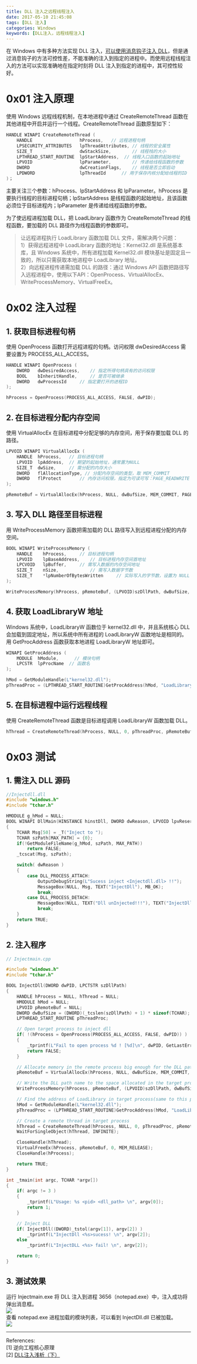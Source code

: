 ```yaml
---
title: DLL 注入之远程线程注入
date: 2017-05-10 21:45:08
tags: [DLL 注入]
categories: Windows
keywords: [DLL注入，远程线程注入]
---
```


在 Windows 中有多种方法实现 DLL 注入，[可以使用消息钩子注入 DLL](http://0x4c43.cn/DLL%E6%B3%A8%E5%85%A5%E4%B9%8B%E6%B6%88%E6%81%AF%E9%92%A9%E5%8F%96/)，但是通过消息钩子的方法可控性差，不能准确的注入到指定的进程中。而使用远程线程注入的方法可以实现准确地在指定时刻将 DLL 注入到指定的进程中，其可控性较好。

# 0x01 注入原理
使用 Windows 远程线程机制，在本地进程中通过 CreateRemoteThread 函数在其他进程中开启并运行一个线程。CreateRemoteThread 函数原型如下：
```C
HANDLE WINAPI CreateRemoteThread (
	HANDLE                  hProcess,	// 远程进程句柄
	LPSECURITY_ATTRIBUTES  	lpThreadAttributes,	// 线程的安全属性
	SIZE_T                  dwStackSize,		// 线程栈的大小
	LPTHREAD_START_ROUTINE	lpStartAddress,  // 线程入口函数的起始地址
	LPVOID                  lpParameter, 		// 传递给线程函数的参数
	DWORD                   dwCreationFlags,	// 线程是否立即启动
	LPDWORD                 lpThreadId		// 用于保存内核分配给线程的ID
)；
```
主要关注三个参数：hProcess、lpStartAddress 和 lpParameter。hProcess 是要执行线程的目标进程句柄；lpStartAddress 是线程函数的起始地址，且该函数必须位于目标进程内；lpParameter 是传递给线程函数的参数。

为了使远程进程加载 DLL，把 LoadLibrary 函数作为 CreateRemoteThread 的线程函数，要加载的 DLL 路径作为线程函数的参数即可。

>让远程进程执行 LoadLibrary 函数加载 DLL 文件，需解决两个问题：    
1）获得远程进程中 LoadLibrary 函数的地址：Kernel32.dll 是系统基本库，且 Windows 系统中，所有进程加载 Kernel32.dll 模块基址是固定且一致的，所以只需获取本地进程中 LoadLibrary 地址。   
2）向远程进程传递需加载 DLL 的路径：通过 Windows API 函数把路径写入远程进程中，使用以下API：OpenProcess、VirtualAllocEx、WriteProcessMemory、VirtualFreeEx。

# 0x02 注入过程
## 1. 获取目标进程句柄
使用 OpenProcess 函数打开远程进程的句柄。访问权限 dwDesiredAccess 需要设置为 PROCESS_ALL_ACCESS。
```C
HANDLE WINAPI OpenProcess (
	DWORD 	dwDesiredAccess,	// 指定所得句柄具有的访问权限
	BOOL  	bInheritHandle,		// 是否可被继承
	DWORD 	dwProcessId		// 指定要打开的进程ID
);

hProcess = OpenProcess(PROCESS_ALL_ACCESS, FALSE, dwPID);
```

## 2. 在目标进程分配内存空间
使用 VirtualAllocEx 在目标进程中分配足够的内存空间，用于保存要加载 DLL 的路径。
```C
LPVOID WINAPI VirtualAllocEx (
	HANDLE 	hProcess,	// 目标进程句柄
	LPVOID	lpAddress,	// 期望的起始地址，通常置为NULL
	SIZE_T  dwSize,		// 需分配的内存大小
	DWORD  	flAllocationType, // 分配内存空间的类型，取 MEM_COMMIT
	DWORD 	flProtect		// 内存访问权限，指定为可读可写：PAGE_READWRITE
);

pRemoteBuf = VirtualAllocEx(hProcess, NULL, dwBufSize, MEM_COMMIT, PAGE_READWRITE);
```

## 3. 写入 DLL 路径至目标进程
用 WriteProcessMemory 函数把需加载的 DLL 路径写入到远程进程分配的内存空间。
```C
BOOL WINAPI WriteProcessMemory (
	HANDLE    hProcess,		// 目标进程句柄
	LPVOID    lpBaseAddress,	// 目标进程内存空间首地址
	LPCVOID   lpBuffer,		// 需写入数据的内存空间地址
	SIZE_T    nSize,			// 需写入数据字节数
	SIZE_T    *lpNumberOfBytesWritten	  // 实际写入的字节数，设置为 NULL
);

WriteProcessMemory(hProcess, pRemoteBuf, (LPVOID)szDllPath, dwBufSize, NULL);
```

## 4. 获取 LoadLibraryW 地址
Windows 系统中，LoadLibraryW 函数位于 kernel32.dll 中，并且系统核心 DLL 会加载到固定地址，所以系统中所有进程的 LoadLibraryW 函数地址是相同的。用 GetProcAddress 函数获取本地进程 LoadLibraryW 地址即可。
```C
WINAPI GetProcAddress (
	MODULE 	hModule,	  // 模块句柄
	LPCSTR 	lpProcName	// 函数名
);

hMod = GetModuleHandle(L"kernel32.dll");
pThreadProc = (LPTHREAD_START_ROUTINE)GetProcAddress(hMod, "LoadLibraryW");
```

## 5. 在目标进程中运行远程线程
使用 CreateRemoteThread 函数是目标进程调用 LoadLibraryW 函数加载 DLL。
```C
hThread = CreateRemoteThread(hProcess, NULL, 0, pThreadProc, pRemoteBuf, 0, NULL);
```

# 0x03 测试
## 1. 需注入 DLL 源码
```C
//Injectdll.dll
#include "windows.h"
#include "tchar.h"

HMODULE g_hMod = NULL;
BOOL WINAPI DllMain(HINSTANCE hinstDll, DWORD dwReason, LPVOID lpvReserved)
{
	TCHAR Msg[50] = _T("Inject to ");
	TCHAR szPath[MAX_PATH] = {0};
	if(!GetModuleFileName(g_hMod, szPath, MAX_PATH))
		return FALSE;
	_tcscat(Msg, szPath);

	switch( dwReason )
	{
		case DLL_PROCESS_ATTACH:  
			OutputDebugString(L"Sucess inject <Injectdll.dll> !!");
			MessageBox(NULL, Msg, TEXT("InjectDll"), MB_OK);  
			break;  
		case DLL_PROCESS_DETACH:  
			MessageBox(NULL, TEXT("Dll unInjected!!!"), TEXT("InjectDll"), MB_OK);  
			break;  
    }  
    return TRUE;  
}   
```

## 2. 注入程序
```C
// Injectmain.cpp

#include "windows.h"
#include "tchar.h"

BOOL InjectDll(DWORD dwPID, LPCTSTR szDllPath)
{
	HANDLE hProcess = NULL, hThread = NULL;
	HMODULE hMod = NULL;
	LPVOID pRemoteBuf = NULL;
	DWORD dwBufSize = (DWORD)(_tcslen(szDllPath) + 1) * sizeof(TCHAR);
	LPTHREAD_START_ROUTINE pThreadProc;

	// Open target process to inject dll
	if( !(hProcess = OpenProcess(PROCESS_ALL_ACCESS, FALSE, dwPID)) )
	{
		_tprintf(L"Fail to open process %d ! [%d]\n", dwPID, GetLastError());
		return FALSE;
	}

	// Allocate memory in the remote process big enough for the DLL path name
	pRemoteBuf = VirtualAllocEx(hProcess, NULL, dwBufSize, MEM_COMMIT, PAGE_READWRITE);

	// Write the DLL path name to the space allocated in the target process
	WriteProcessMemory(hProcess, pRemoteBuf, (LPVOID)szDllPath, dwBufSize, NULL);

	// Find the address of LoadLibrary in target process(same to this process)
	hMod = GetModuleHandle(L"kernel32.dll");
	pThreadProc = (LPTHREAD_START_ROUTINE)GetProcAddress(hMod, "LoadLibraryW");

	// Create a remote thread in target process
	hThread = CreateRemoteThread(hProcess, NULL, 0, pThreadProc, pRemoteBuf, 0, NULL);
	WaitForSingleObject(hThread, INFINITE);

	CloseHandle(hThread);
	VirtualFreeEx(hProcess, pRemoteBuf, 0, MEM_RELEASE);
	CloseHandle(hProcess);

	return TRUE;
}

int _tmain(int argc, TCHAR *argv[])
{
	if( argc != 3 )
	{
		_tprintf(L"Usage: %s <pid> <dll_path> \n", argv[0]);
		return 1;
	}

	// Inject DLL
	if( InjectDll((DWORD)_tstol(argv[1]), argv[2]) )
		_tprintf(L"InjectDll <%s>sucess! \n", argv[2]);
	else
		_tprintf(L"InjectDLL <%s> fail! \n", argv[2]);

	return 0;
}
```
## 3. 测试效果   
运行 Injectmain.exe 将 DLL 注入到进程 3656（notepad.exe）中，注入成功将弹出消息框。    
![](http://ooyovxue7.bkt.clouddn.com/17-5-11/94028700-file_1494473311845_13a5b.png)     
查看 notepad.exe 进程加载的模块列表，可以看到 InjectDll.dll 已被加载。     
![](http://ooyovxue7.bkt.clouddn.com/17-5-11/35149412-file_1494473313402_167fd.png)    

----
References:   
[1] 逆向工程核心原理   
[2] [DLL注入浅析（下）](https://etenal.me/archives/871)
